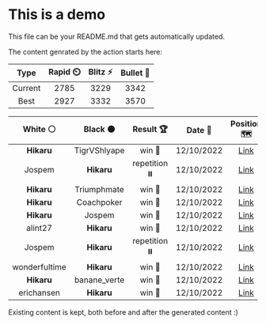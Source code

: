 # This is a demo

This file can be your README.md that gets automatically updated.

The content genrated by the action starts here:

<!--START_SECTION:chessStats-->
<!-- Automatically generated with https://github.com/Balastrong/chess-stats-action -->

| Type | Rapid ⏲️ | Blitz ⚡ | Bullet 🔫 |
|:---:|:---:|:---:|:---:|
| Current | 2785 | 3229 | 3342 |
| Best | 2927 | 3332 | 3570 |

| White ⚪ | Black ⚫ | Result 🏆 | Date 📅 | Position 🗺️ | Type 🕕 |
|:---:|:---:|:---:|:---:|:---:|:---:|
| **Hikaru** | TigrVShlyape | win 🥇 | 12/10/2022 | <a href="http://www.ee.unb.ca/cgi-bin/tervo/fen.pl?select=8/6pk/6rp/1p6/4Q3/1q4P1/p5KP/B4R2 b - -">Link</a> | Blitz |
| Jospem | **Hikaru** | repetition ⏸️ | 12/10/2022 | <a href="http://www.ee.unb.ca/cgi-bin/tervo/fen.pl?select=r1b1kb1r/ppp2ppp/3q4/8/P2Q4/8/1PP2PPP/RNB2RK1 w kq -">Link</a> | Blitz |
| **Hikaru** | Triumphmate | win 🥇 | 12/10/2022 | <a href="http://www.ee.unb.ca/cgi-bin/tervo/fen.pl?select=k1r4q/pp3nr1/2p3p1/2N1p1Bn/4P1QN/2PP4/PP4PP/R4R1K b - -">Link</a> | Blitz |
| **Hikaru** | Coachpoker | win 🥇 | 12/10/2022 | <a href="http://www.ee.unb.ca/cgi-bin/tervo/fen.pl?select=5b2/5Qk1/8/3B3p/3n3P/2p3P1/1q3P1K/5R2 b - -">Link</a> | Blitz |
| **Hikaru** | Jospem | win 🥇 | 12/10/2022 | <a href="http://www.ee.unb.ca/cgi-bin/tervo/fen.pl?select=3Q2k1/8/6K1/8/8/8/8/7B b - -">Link</a> | Blitz |
| alint27 | **Hikaru** | win 🥇 | 12/10/2022 | <a href="http://www.ee.unb.ca/cgi-bin/tervo/fen.pl?select=r1b1k2r/ppp1bppp/3p4/8/1P2P1n1/2P2RP1/P2N2Bq/R3Q2K w kq -">Link</a> | Blitz |
| Jospem | **Hikaru** | repetition ⏸️ | 12/10/2022 | <a href="http://www.ee.unb.ca/cgi-bin/tervo/fen.pl?select=r1b1kb1r/ppp2ppp/3q4/8/P2Q4/8/1PP2PPP/RNB2RK1 w kq -">Link</a> | Blitz |
| wonderfultime | **Hikaru** | win 🥇 | 12/10/2022 | <a href="http://www.ee.unb.ca/cgi-bin/tervo/fen.pl?select=7r/1R2p1k1/2p1Prp1/2b1Q3/2q5/7p/5P2/6RK w - -">Link</a> | Blitz |
| **Hikaru** | banane_verte | win 🥇 | 12/10/2022 | <a href="http://www.ee.unb.ca/cgi-bin/tervo/fen.pl?select=8/1K6/5pPk/5P2/8/8/8/8 b - -">Link</a> | Blitz |
| erichansen | **Hikaru** | win 🥇 | 12/10/2022 | <a href="http://www.ee.unb.ca/cgi-bin/tervo/fen.pl?select=8/5pk1/2Nnp1p1/3pN2p/5P1P/2bP1KP1/8/8 w - -">Link</a> | Blitz |

<!--END_SECTION:chessStats-->

Existing content is kept, both before and after the generated content :)
